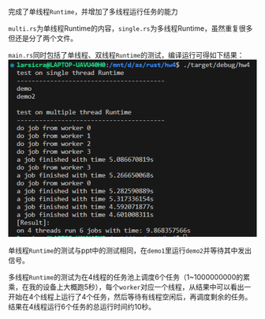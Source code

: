 完成了单线程`Runtime`，并增加了多线程运行任务的能力

`multi.rs`为单线程Runtime的内容，`single.rs`为多线程Runtime，虽然重复很多但还是分了两个文件。

`main.rs`同时包括了单线程、双线程`Runtime`的测试，编译运行可得如下结果：
![1](1.png)

单线程`Runtime`的测试与ppt中的测试相同，在`demo1`里运行`demo2`并等待其中发出信号。

多线程`Runtime`的测试为在4线程的任务池上调度6个任务（1~1000000000的累乘，在我的设备上大概跑5秒），每个`worker`对应一个线程，从结果中可以看出一开始在4个线程上运行了4个任务，然后等待有线程空闲后，再调度剩余的任务。结果在4线程运行6个任务的总运行时间约10秒。
